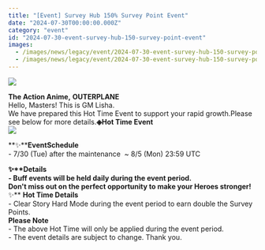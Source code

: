 ```yaml
---
title: "[Event] Survey Hub 150% Survey Point Event"
date: "2024-07-30T00:00:00.000Z"
category: "event"
id: "2024-07-30-event-survey-hub-150-survey-point-event"
images:
  - /images/news/legacy/event/2024-07-30-event-survey-hub-150-survey-point-event/7e348ad272f448309f2c2555bf05ed29.webp
  - /images/news/legacy/event/2024-07-30-event-survey-hub-150-survey-point-event/f8ec5db0cd064c1093feea5f84e33324.webp
---
```


![](/images/news/legacy/event/2024-07-30-event-survey-hub-150-survey-point-event/7e348ad272f448309f2c2555bf05ed29.webp)  

**The Action Anime,** **OUTERPLANE**  
Hello, Masters! This is GM Lisha.  
We have prepared this Hot Time Event to support your rapid growth.Please see below for more details.**◈Hot Time Event**  
![](/images/news/legacy/event/2024-07-30-event-survey-hub-150-survey-point-event/f8ec5db0cd064c1093feea5f84e33324.webp)  
  
**✨****EventSchedule**  
\- 7/30 (Tue) after the maintenance  ~ 8/5 (Mon) 23:59 UTC

  
**✨****Details**  
\- Buff events will be held daily during the event period.  
Don't miss out on the perfect opportunity to make your Heroes stronger!**✨** **Hot Time Details**  
\- Clear Story Hard Mode during the event period to earn double the Survey Points.  
**Please Note**  
\- The above Hot Time will only be applied during the event period.  
\- The event details are subject to change. Thank you.

